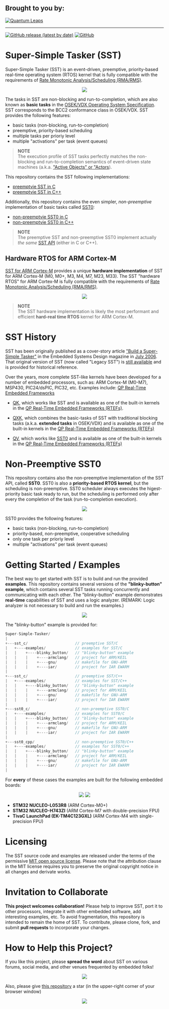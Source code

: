## Brought to you by:
[![Quantum Leaps](https://www.state-machine.com/attachments/logo_ql_400.png)](https://www.state-machine.com)
<hr>

[![GitHub release (latest by date)](https://img.shields.io/github/v/release/QuantumLeaps/Super-Simple-Tasker)](https://github.com/QuantumLeaps/Super-Simple-Tasker/releases/latest)
[![GitHub](https://img.shields.io/github/license/QuantumLeaps/Super-Simple-Tasker)](https://github.com/QuantumLeaps/Super-Simple-Tasker/blob/master/LICENSE)

# Super-Simple Tasker (SST)
Super-Simple Tasker (SST) is an event-driven, preemptive, priority-based
real-time operating system (RTOS) kernel that is fully compatible with
the requirements of
[Rate Monotonic Analysis/Scheduling (RMA/RMS)](https://youtu.be/kLxxXNCrY60).

<p align="center"><img src="img/logo_sst_c-cpp.png"/></p>

The tasks in SST are non-blocking and run-to-completion, which are also known
as **basic tasks** in the
[OSEK/VDX Operating System Specification](https://www.irisa.fr/alf/downloads/puaut/TPNXT/images/os223.pdf). SST corresponds to the BCC2 conformance class in OSEK/VDX.
SST provides the following features:
- basic tasks (non-blocking, run-to-completion)
- preemptive, priority-based scheduling
- multiple tasks per prioriy level
- multiple "activations" per task (event queues)

> **NOTE**<br>
The execution profile of SST tasks perfectly matches the non-blocking and
run-to-completion semantics of event-driven state machines
(a.k.a. ["Active Objects" or "Actors](https://www.state-machine.com/active-object)).

This repository contains the SST following implementations:
- [preemptvie SST in C](sst_c)
- [preemptvie SST in C++](sst_cpp)

Additionally, this repository contains the even simpler, *non-preemptive*
implementation of basic tasks called [SST0](#non-preemptive-sst0):
- [non-preemptvie SST0 in C](sst0_c)
- [non-preemptvie SST0 in C++](sst0_cpp)


> **NOTE**<br>
The preemptive SST and non-preemptive SST0 implement actually *the same*
[SST API](https://github.com/QuantumLeaps/Super-Simple-Tasker/tree/main/include)
(either in C or C++).

## Hardware RTOS for ARM Cortex-M
[SST for ARM Cortex-M](sst_c/ports/arm-cm) provides a unique
**hardware implementation** of SST for ARM Cortex-M (M0, M0+, M3,
M4, M7, M23, M33). The SST "hardware RTOS" for ARM Cortex-M is fully
compatible with the requirements of
[Rate Monotonic Analysis/Scheduling (RMA/RMS)](https://youtu.be/kLxxXNCrY60).

<p align="center"><img src="img/logo_sst-arm-cm.png"/></p>

> **NOTE**<br>
The SST hardware implementation is likely the most performant and efficient
**hard-real time RTOS** kernel for ARM Cortex-M.


# SST History
SST has been originally published as a cover-story article
["Build a Super-Simple Tasker"](legacy/Super-Simple-Tasker.pdf) in the
Embedded Systems Design magazine in
[July 2006](https://www.embedded.com/embedded-systems-design-july-2006).
That original version of SST (now called "Legacy SST") is
[still available](legacy) and is provided for historical reference.

Over the years, more complete SST-like kernels have been developed
for a number of embedded processors, such as: ARM Cortex-M (M0-M7),
MSP430, PIC24/dsPIC, PIC32, etc. Examples include:
[QP Real-Time Embedded Frameworks](https://www.state-machine.com/products/qp)

- [QK](https://www.state-machine.com/qpc/srs_qk.html),
which  works like SST and is available as one of the built-in kernels in the
[QP Real-Time Embedded Frameworks (RTEFs)](https://www.state-machine.com/products/qp).

- [QXK](https://www.state-machine.com/qpc/srs_qxk.html),
which combines the basic-tasks of SST with traditional blocking tasks (a.k.a.
**extended tasks** in OSEK/VDX) and is available as one of the
built-in kernels in the
[QP Real-Time Embedded Frameworks (RTEFs)](https://www.state-machine.com/products/qp)

- [QV](https://www.state-machine.com/qpc/srs_qv.html),
which works like [SST0](#non-preemptive-sst0) and is available as one
of the built-in kernels in the
[QP Real-Time Embedded Frameworks (RTEFs)](https://www.state-machine.com/products)


# Non-Preemptive SST0
This repository contains also the non-preemptive implementation of the
SST API, called **SST0**. SST0 is also a **priority-based
RTOS kernel**, but the scheduling is non-preemptive. SST0 scheduler always
executes the higest-priority basic task ready to run, but the scheduling
is performed only after every the completion of the task (run-to-completion
execution).

<p align="center"><img src="img/logo_sst0-chip.png"/></p>

SST0 provides the following features:
- basic tasks (non-blocking, run-to-completion)
- priority-based, non-preemptive, cooperative scheduling
- only one task per prioriy level
- multiple "activations" per task (event queues)


# Getting Started / Examples
The best way to get started with SST is to build and run the provided
**examples**. This repository contains several versions of the
**"blinky-button" example**, which contains several SST tasks running
concurrently and communicating with each other. The "blinky-button" example
demonstrates **real-time** capabilities of SST and uses a logic analyzer.
(REMARK: Logic analyzer is not necessary to build and run the examples.)

<p align="center"><img src="img/blinky_button.png"/></p>

The "blinky-button" example is provided for:
```c
Super-Simple-Tasker/
|
+---sst_c/                     // preemptive SST/C
|   +----examples/             // examples for SST/C
|   |    +----blinky_button/   // "blinky-button" example
|   |    |    +----armclang/   // project for ARM/KEIL
|   |    |    +----gnu/        // makefile for GNU-ARM
|   |    |    +----iar/        // project for IAR EWARM
|
+---sst_c/                     // preemptive SST/C++
|   +----examples/             // examples for SST/C++
|   |    +----blinky_button/   // "blinky-button" example
|   |    |    +----armclang/   // project for ARM/KEIL
|   |    |    +----gnu/        // makefile for GNU-ARM
|   |    |    +----iar/        // project for IAR EWARM
|
+---sst0_c/                    // non-preemptive SST0/C
|   +----examples/             // examples for SST0/C
|   |    +----blinky_button/   // "blinky-button" example
|   |    |    +----armclang/   // project for ARM/KEIL
|   |    |    +----gnu/        // makefile for GNU-ARM
|   |    |    +----iar/        // project for IAR EWARM
|
+---sst0_cpp/                  // non-preemptive SST0/C++
|   +----examples/             // examples for SST0/C++
|   |    +----blinky_button/   // "blinky-button" example
|   |    |    +----armclang/   // project for ARM/KEIL
|   |    |    +----gnu/        // makefile for GNU-ARM
|   |    |    +----iar/        // project for IAR EWARM
|
```
For **every** of these cases the examples are built for the following
embedded boards:

<p align="center">
<img src="img/bd-nucleos.png"/>
<img src="img/bd_EK-TM4C123GXL.jpg"/>
</p>

- **STM32 NUCLEO-L053R8** (ARM Cortex-M0+)
- **STM32 NUCLEO-H743ZI** (ARM Cortex-M7 with double-precision FPU)
- **TivaC LaunchPad (EK-TM4C123GXL)** (ARM Cortex-M4 with single-precision FPU)

# Licensing
The SST source code and examples are released under the terms of the
permissive [MIT open source license](LICENSE). Please note that the
attribution clause in the MIT license requires you to preserve the
original copyright notice in all changes and derivate works.


# Invitation to Collaborate
**This project welcomes collaboration!** Please help to improve SST,
port it to other processors, integrate it with other embedded software,
add interesting examples, etc. To avoid fragmentation, this repository is
intended to remain the home of SST. To contribute, please clone, fork,
and submit **pull requests** to incorporate your changes.


# How to Help this Project?
If you like this project, please **spread the word** about SST on various
forums, social media, and other venues frequented by embedded folks!

<p align="center"><img src="img/spread-the-word.jpg"/></p>

Also, please give [this repository](https://github.com/QuantumLeaps/Super-Simple-Tasker)
a star (in the upper-right corner of your browser window)

<p align="center"><img src="img/github-star.jpg"/></p>

